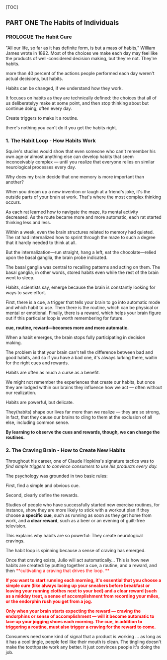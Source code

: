 [TOC]



## PART ONE The Habits of Individuals

### PROLOGUE The Habit Cure

"All our life, so far as it has definite form, is but a mass of habits," William James wrote in 1892. Most of the choices we make each day may feel like the products of well-considered decision making, but they're not. They're habits.

more than 40 percent of the actions people performed each day weren't actual decisions, but habits.

Habits can be changed, if we understand how they work.

It focuses on habits as they are technically defined: the choices that all of us deliberatelyy make at some point, and then stop thinking about but continue doing, often every day.

Create triggers to make it a routine.

there's nothing you can't do if you get the habits right.

### 1. The Habit Loop - How Habits Work

Squire's studies would show that even someone who can't remember his own age or almost anything else can develop habits that seem inconceivably complex — until you realize that everyone relies on similar neurological processes every day.

Why does my brain decide that one memory is more important than another?

When you dream up a new invention or laugh at a friend's joke, it's the outside parts of your brain at work. That's where the most complex thinking occurs.

As each rat learned how to navigate the maze, its mental activity decreased. As the route became more and more automatic, each rat started thinking less and less.

Within a week, even the brain structures related to memory had quieted. The rat had internalized how to sprint through the maze to such a degree that it hardly needed to think at all.

But the internalization—run straight, hang a left, eat the chocolate—relied upon the basal ganglia, the brain probe indicated.

The basal ganglia was central to recalling patterns and acting on them. The basal ganglia, in other words, stored habits even while the rest of the brain went to sleep.

Habits, scientists say, emerge because the brain is constantly looking for ways to save effort.

First, there is a cue, a trigger that tells your brain to go into automatic mode and which habit to use. Then there is the routine, which can be physical or mental or emotional. Finally, there is a reward, which helps your brain figure out if this particular loop is worth remembering for future.

**cue, routine, reward—becomes more and more automatic.**

When a habit emerges, the brain stops fully participating in decision making.

The problem is that your brain can't tell the difference between bad and good habits, and so if you have a bad one, it's always lurking there, waitin for the right cues and rewards.

Habits are often as much a curse as a benefit.

We might not remember the experiences that create our habits, but once they are lodged within our brains they influence how we act — often without our realization.

Habits are powerful, but delicate.

They(habits) shape our lives far more than we realize — they are so strong, in fact, that they cause our brains to cling to them at the exclusion of all else, including common sense.

**By learning to observe the cues and rewards, though, we can change the routines.**

### 2. The Craving Brain - How to Create New Habits

Throughout his career, one of Claude Hopkins's signature tactics was to *find simple triggers to convince consumers to use his products every day.*

The psychology was grounded in two basic rules: 

First, find a simple and obvious cue.

Second, clearly define the rewards.

Studies of people who have successfully started new exercise routines, for instance, show they are more likely to stick with a workout plan if they choose **a specific cue**, such as running as soon as they get home from work, and **a clear reward**, such as a beer or an evening of guilt-free television.

This explains why habits are so powerful: They create neurological cravings.

The habit loop is spinning because a sense of craving has emerged.

Once that craving exists, Julio will act automatically… This is how new habits are created: by putting together a cue, a routine, and a reward, and then <font color=FF0000>**cultivating a craving that drives the loop. **</font>

**<font color = #FF0000>If you want to start running each morning, it's essential that you choose a simple cure (like always lacing up your sneakers before breakfast or leaving your running clothes next to your bed) and a clear reward (such as a midday treat, a sense of accomplishment from recording your miles, or the endorphin rush you get from a jog.</font>**

**<font color = #FF0000>Only when your brain starts expecting the reward — craving the endorphins or sense of accomplishment — will it become automatic to lace up your jogging shoes each morning. The cue, in addition to triggering a routine, must also trigger a craving for the reward to come.</font>**

Consumers need some kind of signal that a product is working … as long as it has a cool tingle, people feel like their mouth is clean. The tingling doesn't make the toothpaste work any better. It just convinces people it's doing the job.









